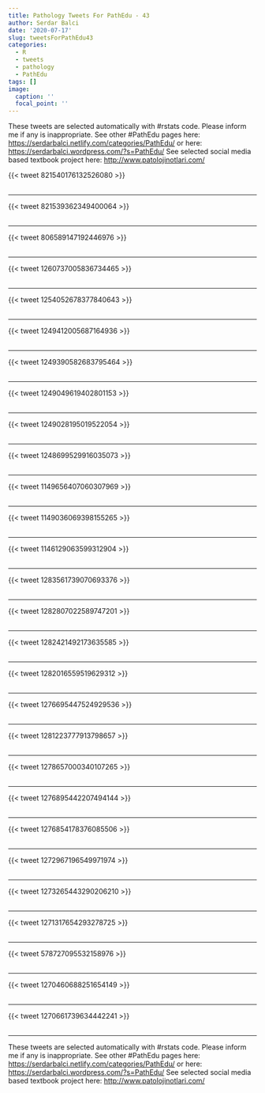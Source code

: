 ```yaml
---
title: Pathology Tweets For PathEdu - 43
author: Serdar Balci
date: '2020-07-17'
slug: tweetsForPathEdu43
categories:
  - R
  - tweets
  - pathology
  - PathEdu
tags: []
image:
  caption: ''
  focal_point: ''
---
```



These tweets are selected automatically with #rstats code. Please inform me if any is inappropriate.
See other #PathEdu pages here: https://serdarbalci.netlify.com/categories/PathEdu/  or here: https://serdarbalci.wordpress.com/?s=PathEdu/ 
See selected social media based textbook project here: http://www.patolojinotlari.com/

{{< tweet 821540176132526080 >}}
<br>
<br>
<hr>
{{< tweet 821539362349400064 >}}
<br>
<br>
<hr>
{{< tweet 806589147192446976 >}}
<br>
<br>
<hr>
{{< tweet 1260737005836734465 >}}
<br>
<br>
<hr>
{{< tweet 1254052678377840643 >}}
<br>
<br>
<hr>
{{< tweet 1249412005687164936 >}}
<br>
<br>
<hr>
{{< tweet 1249390582683795464 >}}
<br>
<br>
<hr>
{{< tweet 1249049619402801153 >}}
<br>
<br>
<hr>
{{< tweet 1249028195019522054 >}}
<br>
<br>
<hr>
{{< tweet 1248699529916035073 >}}
<br>
<br>
<hr>
{{< tweet 1149656407060307969 >}}
<br>
<br>
<hr>
{{< tweet 1149036069398155265 >}}
<br>
<br>
<hr>
{{< tweet 1146129063599312904 >}}
<br>
<br>
<hr>
{{< tweet 1283561739070693376 >}}
<br>
<br>
<hr>
{{< tweet 1282807022589747201 >}}
<br>
<br>
<hr>
{{< tweet 1282421492173635585 >}}
<br>
<br>
<hr>
{{< tweet 1282016559519629312 >}}
<br>
<br>
<hr>
{{< tweet 1276695447524929536 >}}
<br>
<br>
<hr>
{{< tweet 1281223777913798657 >}}
<br>
<br>
<hr>
{{< tweet 1278657000340107265 >}}
<br>
<br>
<hr>
{{< tweet 1276895442207494144 >}}
<br>
<br>
<hr>
{{< tweet 1276854178376085506 >}}
<br>
<br>
<hr>
{{< tweet 1272967196549971974 >}}
<br>
<br>
<hr>
{{< tweet 1273265443290206210 >}}
<br>
<br>
<hr>
{{< tweet 1271317654293278725 >}}
<br>
<br>
<hr>
{{< tweet 578727095532158976 >}}
<br>
<br>
<hr>
{{< tweet 1270460688251654149 >}}
<br>
<br>
<hr>
{{< tweet 1270661739634442241 >}}
<br>
<br>
<hr>


These tweets are selected automatically with #rstats code. Please inform me if any is inappropriate.
See other #PathEdu pages here: https://serdarbalci.netlify.com/categories/PathEdu/  or here: https://serdarbalci.wordpress.com/?s=PathEdu/ 
See selected social media based textbook project here: http://www.patolojinotlari.com/
